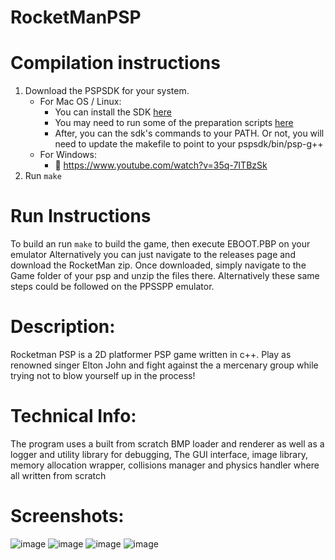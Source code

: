 # RocketManPSP

# Compilation instructions
1. Download the PSPSDK for your system.
   * For Mac OS / Linux:
      * You can install the SDK [here](https://github.com/pspdev/pspdev/releases)
      * You may need to run some of the preparation scripts [here](https://github.com/pspdev/pspdev)
      * After, you can the sdk's commands to your PATH. Or not, you will need to update the makefile to point to your pspsdk/bin/psp-g++
    * For Windows:
      * 🫡 https://www.youtube.com/watch?v=35q-7ITBzSk
2. Run ```make```

# Run Instructions
To build an run ```make``` to build the game, then execute EBOOT.PBP on your emulator
Alternatively you can just navigate to the releases page and download the RocketMan zip. Once downloaded, simply navigate to the Game folder of your psp and unzip the files there. Alternatively these same steps could be followed on the PPSSPP emulator.

# Description:
Rocketman PSP is a 2D platformer PSP game written in c++.
Play as renowned singer Elton John and fight against the a mercenary group while trying not to blow yourself up in the process!

# Technical Info:
The program uses a built from scratch BMP loader and renderer as well as a logger and utility library for debugging, The GUI interface, image library, memory allocation wrapper, collisions manager and physics handler where all written from scratch

# Screenshots:
![image](https://github.com/JamaicaNater/RocketManPSP/assets/52978102/f221ebcf-c951-4f95-9e5b-9689c49506f3)
![image](https://github.com/JamaicaNater/RocketManPSP/assets/52978102/317cfefd-19e9-407a-8689-e5350cc6053d)
![image](https://user-images.githubusercontent.com/52978102/174581212-2125485f-cf5a-4ab9-92ce-b6f7161b0169.png)
![image](https://github.com/JamaicaNater/RocketManPSP/assets/52978102/c143e422-c4e6-4ab4-be9e-e0af74d17495)
